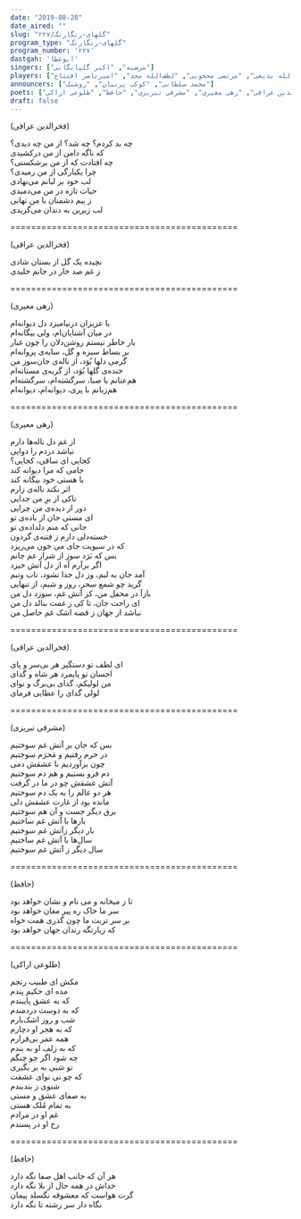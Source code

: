 ```yaml
---
date: "2019-08-28"
date_aired: ""
slug: "گلهای-رنگارنگ/۲۲۷"
program_type: "گلهای-رنگارنگ"
program_number: '۲۲۷'
dastgah: 'ابوعطا'
singers: ["مرضیه", "اکبر گلپایگانی"]
players: ["حبیب‌الله بدیعی", "مرتضی محجوبی", "لطف‌الله مجد", "امیرناصر افتتاح"]
announcers: ["محمد سلطانی", "کوکب پرنیان", "روشنک"]
poets: ["فخرالدین عراقی", "رهی معیری", "مشرقی تبریزی", "حافظ", "طلوعی اراکی"]
draft: false
---
```


(فخرالدین عراقی)  

چه بد کردم؟ چه شد؟ از من چه دیدی؟  
که ناگه دامن از من درکشیدی  
چه افتادت که از من برشکستی؟  
چرا یکبارگی از من رمیدی؟  
لب خود بر لبانم می‌نهادی  
حیات تازه در من می‌دمیدی  
ز بیم دشمنان با من نهانی  
لب زیرین به دندان می‌گزیدی  

============================================  

(فخرالدین عراقی)  

نچيده يک گل از بستان شادی  
ز غم صد خار در جانم خليدی  

============================================  

(رهی معیری)  

با عزیزان درنیامیزد دل دیوانه‌ام  
در میان آشنایان‌ام، ولی بیگانه‌ام  
بار خاطر نیستم روشن‌دلان را چون غبار  
بر بساط سبزه و گل، سایه‌ی پروانه‌ام  
گرمی دلها بُوَد، از ناله‌ی جان‌سوز من  
خنده‌ی گلها بُوَد، از گریه‌ی مستانه‌ام  
هم‌عنانم با صبا، سرگشته‌ام، سرگشته‌ام  
هم‌زبانم با پری، دیوانه‌ام، دیوانه‌ام  

============================================  

(رهی معیری)  

از غم دل ناله‌ها دارم  
نباشد دردم را دوایی  
کجایی ای ساقی، کجایی؟  
جامی که مرا دیوانه کند  
با هستی خود بیگانه کند  
اثر نکند ناله‌ی زارم  
تاکی از برِ من جدایی  
دور از دیده‌ی من چرایی  
ای مستی جان از باده‌ی تو  
جانی که منم دلداده‌ی تو  
خسته‌دلی دارم ز فتنه‌ی گردون  
که در سبویت جای می خون می‌ریزد  
بس که بَرَد سوز از شرار غم جانم  
اگر بر‌آرم آه از دل آتش خیزد  
آمد جان به لبم، وز دل جدا نشود، تاب وتبم  
گرید چو شمع سحر، روز و شبم، از تنهایی  
بازآ در محفل من، کز آتش غم، سوزد دل من  
ای راحت جان، تا کی ز غمت بنالد دل من  
نباشد از جهان ز قصه اشک غم حاصل من  

============================================  

(فخرالدین عراقی)  

ای لطف تو دستگیر هر بی‌سر و پای  
احسان تو پایمرد هر شاه و گدای  
من لولیکم، گدای بی‌برگ و نوای  
لولی گدای را عطایی فرمای  

============================================  

(مشرقی تبریزی)  

بس که جان بر آتش غم سوختیم  
در حرم رفتیم و مَحرَم سوختیم  
چون برآوردیم با عشقش دمی  
دم فرو بستیم و هم دم سوختیم  
آتش عشقش چو در ما در گرفت  
هر دو عالم را به یک دم سوختیم  
مانده بود از غارت عشقش دلی  
برق دیگر جست و آن هم سوختیم  
بارها با آتش غم ساختیم  
بار دیگر زآتش غم سوختیم  
سال‌ها با آتش غم ساختیم  
سال دیگر ز آتش غم سوختیم  

============================================  

(حافظ)  

تا ز میخانه و می نام و نشان خواهد بود  
سر ما خاک ره پیر مغان خواهد بود  
بر سر تربت ما چون گذری همت خواه  
که زیارتگه رندان جهان خواهد بود  

============================================  

(طلوعی اراکی)  

مکش ای طبیب رنجم  
مده ای حکیم پندم  
که به عشق پایبندم  
که به دوست دردمندم  
شب و روز اشک‌بارم  
که به هجر او دچارم  
همه عمر بی‌قرارم  
که به زلف او به بندم  
چه شود اگر چو چنگم  
تو شبی به بر بگیری  
که چو نی نوای عشقت  
شنوی ز بند‌بندم  
به صفای عشق و مستی  
به تمام مُلک هستی  
غم او در مرادم  
رخ او در پسندم  

============================================  

(حافظ)  

هر آن که جانب اهل صفا نگه دارد  
خداش در همه حال از بلا نگه دارد  
گرت هواست که معشوقه نگسلد پیمان  
نگاه دار سر رشته تا نگه دارد  
